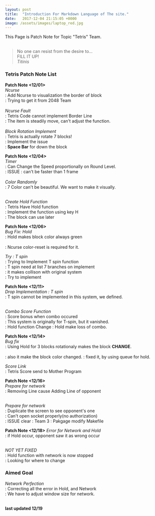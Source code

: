 ```yaml
---
layout: post
title:  "Introduction For Markdown Language of The site."
date:   2017-12-04 21:15:05 +0000
image: /assets/images/laptop_red.jpg
---
```



This Page is Patch Note for Topic "Tetris" Team.<br><br>

> No one can resist from the desire to...<br>
> FILL IT UP!<br>
> *Titinis*<br>


### Tetris Patch Note List


__Patch Note <12/01>__<br>
*Ncurse*<br>
: Add Ncurse to visualization the border of block<br>
: Trying to get it from 2048 Team<br>
<br>
*Ncurse Fault*<br>
: Tetris Code cannot implement Border Line<br>
: The item is steadily move, can't adjust the function.<br>
<br>
*Block Rotation Implement*<br>
: Tetris is actually rotate 7 blocks!<br>
: Implement the issue<br>
: __Space Bar__ for down the block<br>

__Patch Note <12/04>__<br>
*Timer*<br>
: Can Change the Speed proportionally on Round Level.<br>
: ISSUE : can't be faster than 1 frame<br>
<br>
*Color Randomly*<br>
: 7 Color can't be beautiful. We want to make it visually.<br><br>

*Create Hold Function*<br>
: Tetris Have Hold function<br>
: Implement the function using key H<br>
: The block can use later<br>

__Patch Note <12/06>__<br>
*Bug Fix: Hold*<br>
: Hold makes block color always green<br><br>
: Ncurse color-reset is required for it.<br>

*Try : T spin*<br>
: Trying to Implement T spin function<br>
: T spin need at list 7 branches on implement<br>
: it makes collison with original system<br>
: Try to implement


__Patch Note <12/11>__<br>
*Drop Implementation : T spin*<br>
: T spin cannot be implemented in this system, we defined.<br><br>
 
*Combo Score Function*<br>
: Score bonus when combo occured<br>
: This system is originally for T-spin, but it vanished.<br>
: Hold function Change : Hold make loss of combo.<br>


__Patch Note <12/14>__<br>
*Bug fix*<br>
: Using Hold for 3 blocks rotationaly makes the block **CHANGE**.<br><br>
: also it make the block color changed.
: fixed it, by using queue for hold.

*Score Link*<br>
: Tetris Score send to Mother Program<br>

__Patch Note <12/16>__<br>
*Prepare for network*<br>
: Removing Line cause Adding Line of opponent<br><br>

*Prepare for network*<br>
: Duplicate the screen to see opponent's one<br>
: Can't open socket properly(no authorization)<br>
: ISSUE clear : Team 3 : Pakgage modify Makefile<br>


__Patch Note <12/18>__
*Error for Network and Hold*<br>
: if Hold occur, opponent saw it as wrong occur<br><br>

*NOT YET FIXED*<br>
: Hold function with network is now stopped<br>
: Looking for where to change<br>


### Aimed Goal
*Network Perfection*<br>
 : Correcting all the error in Hold, and Network<br>
 : We have to adjust window size for network.<br>
<br>

 __last updated 12/19__


